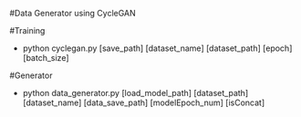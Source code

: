 #Data Generator using CycleGAN

#Training
- python cyclegan.py [save_path] [dataset_name] [dataset_path] [epoch] [batch_size]

#Generator
- python data_generator.py [load_model_path] [dataset_path] [dataset_name] [data_save_path] [modelEpoch_num] [isConcat]


